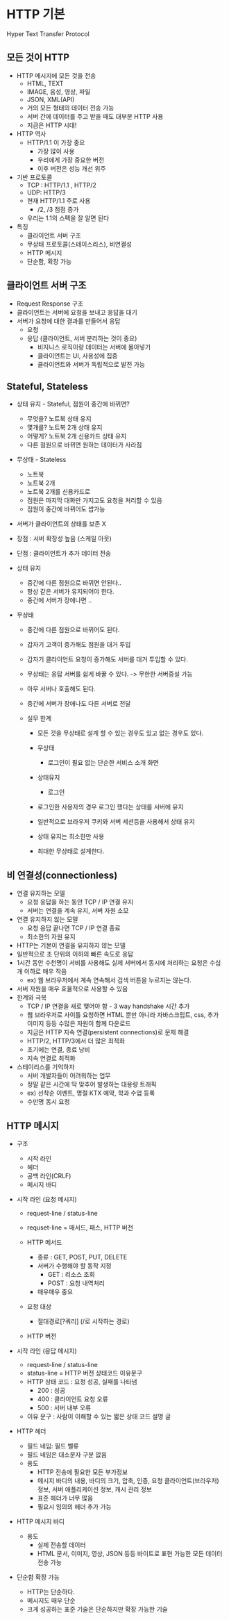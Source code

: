 # HTTP 기본

Hyper Text Transfer Protocol

## 모든 것이 HTTP

- HTTP 메시지에 모든 것을 전송
  - HTML, TEXT
  - IMAGE, 음성, 영상, 파일
  - JSON, XML(API)
  - 거의 모든 형태의 데이터 전송 가능
  - 서버 간에 데이터를 주고 받을 때도 대부분 HTTP 사용
  - 지금은 HTTP 시대!
- HTTP 역사
  - HTTP/1.1 이 가장 중요
    - 가장 많이 사용
    - 우리에게 가장 중요한 버전
    - 이후 버전은 성능 개선 위주
- 기반 프로토콜
  - TCP : HTTP/1.1 , HTTP/2
  - UDP: HTTP/3
  - 현재 HTTP/1.1 주로 사용
    - /2, /3 점점 증가
  - 우리는 1.1의 스펙을 잘 알면 된다
- 특징
  - 클라이언트 서버 구조
  - 무상태 프로토콜(스테이스리스), 비연결성
  - HTTP 메시지
  - 단순함, 확장 가능

## 클라이언트 서버 구조

- Request Response 구조
- 클라이언트는 서버에 요청을 보내고 응답을 대기
- 서버가 요청에 대한 결과를 만들어서 응답
  - 요청
  - 응답 (클라이언트, 서버 분리하는 것이 중요)
    - 비지니스 로직이랑 데이터는 서버에 몰아넣기
    - 클라이언트는 UI, 사용성에 집중
    - 클라이언트와 서버가 독립적으로 발전 가능

## Stateful, Stateless

- 상태 유지 - Stateful, 점원이 중간에 바뀌면?
  - 무엇을? 노트북 상태 유지
  - 몇개를? 노트북 2개 상태 유지
  - 어떻게? 노트북 2개 신용카드 상태 유지
  - 다른 점원으로 바뀌면 원하는 데이터가 사라짐
- 무상태 - Stateless
  - 노트북
  - 노트북 2개
  - 노트북 2개를 신용카드로
  - 점원은 마지막 대화만 가지고도 요청을 처리할 수 있음
  - 점원이 중간에 바뀌어도 쌉가능

- 서버가 클라이언트의 상태를 보존 X

- 장점 : 서버 확장성 높음 (스케일 아웃)

- 단점 : 클라이언트가 추가 데이터 전송

- 상태 유지

  - 중간에 다른 점원으로 바뀌면 안된다..
  - 항상 같은 서버가 유지되어야 한다.
  - 중간에 서버가 장애나면 ..

- 무상태

  - 중간에 다른 점원으로 바뀌어도 된다.

  - 갑자기 고객이 증가해도 점원을 대거 투입

  - 갑자기 클라이언트 요청이 증가해도 서버를 대거 투입할 수 있다.

  - 무상태는 응답 서버를 쉽게 바꿀 수 있다. -> 무한한 서버증설 가능

  - 아무 서버나 호출해도 된다.

  - 중간에 서버가 장애나도 다른 서버로 전달

  - 실무 한계

    - 모든 것을 무상태로 설계 할 수 있는 경우도 있고 없는 경우도 있다.
    - 무상태
      - 로그인이 필요 없는 단순한 서비스 소개 화면

    - 상태유지
      - 로그인
    - 로그인한 사용자의 경우 로그인 했다는 상태를 서버에 유지
    - 일반적으로 브라우저 쿠키와 서버 세션등을 사용해서 상태 유지
    - 상태 유지는 최소한만 사용
    - 최대한 무상태로 설계한다.

## 비 연결성(connectionless)

- 연결 유지하는 모델
  - 요청 응답을 하는 동안 TCP / IP 연결 유지
  - 서버는 연결을 계속 유지, 서버 자원 소모
- 연결 유지하지 않는 모델
  - 요청 응답 끝나면 TCP / IP 연결 종료
  - 최소한의 자원 유지
- HTTP는 기본이 연결을 유지하지 않는 모델
- 일반적으로 초 단위의 이하의 빠른 속도로 응답
- 1시간 동안 수천명이 서비를 사용해도 실제 서버에서 동시에 처리하는 요청은 수십개 이하로 매우 작음
  - ex) 웹 브라우저에서 계속 연속해서 검색 버튼을 누르지는 않는다.
- 서버 자원을 매우 효율적으로 사용할 수 있음
- 한계와 극복
  - TCP / IP 연결을 새로 맺어야 함 - 3 way handshake 시간 추가
  - 웹 브라우저로 사이틀 요청하면 HTML 뿐만 아니라 자바스크립트, css, 추가 이미지 등등 수많은 자원이 함께 다운로드
  - 지금은 HTTP 지속 연결(persistent connections)로 문제 해결
  - HTTP/2, HTTP/3에서 더 많은 최적화
  - 초기에는 연결, 종료 낭비
  - 지속 연결로 최적화
- 스테이리스를 기억하자
  - 서버 개발자들이 어려워하는 업무
  - 정말 같은 시간에 딱 맞추어 발생하는 대용량 트래픽
  - ex) 선착순 이벤트, 명절 KTX 예약, 학과 수업 등록
  - 수만명 동시 요청

## HTTP 메시지

- 구조
  - 시작 라인
  - 헤더
  - 공백 라인(CRLF)
  - 메시지 바디

- 시작 라인 (요청 메시지)

  - request-line / status-line
  - requset-line = 매서드,  패스, HTTP 버전

  - HTTP 메서드
    - 종류 : GET, POST, PUT, DELETE
    - 서버가 수행해야 할 동작 지정
      - GET : 리소스 조회
      - POST : 요청 내역처리
    - 매우매우 중요
  - 요청 대상
    - 절대경로[?쿼리] (/로 시작하는 경로)
  - HTTP 버전

- 시작 라인 (응답 메시지)

  - request-line / status-line
  - status-line = HTTP 버전 상태코드 이유문구
  - HTTP 상태 코드 : 요청 성공, 실패를 나타냄
    - 200 : 성공
    - 400 : 클라이언트 요청 오류
    - 500 : 서버 내부 오류
  - 이유 문구 : 사람이 이해할 수 있는 짧은 상태 코드 설명 글

- HTTP 헤더

  - 필드 네임: 필드 벨류
  - 필드 네임은 대소문자 구분 없음
  - 용도
    - HTTP 전송에 필요한 모든 부가정보
    - 메시지 바디의 내용, 바디의 크기, 압축, 인증, 요청 클라이언트(브라우저) 정보, 서버 애플리케이션 정보, 캐시 관리 정보
    - 표준 헤더가 너무 많음
    - 필요시 임의의 헤더 추가 가능

- HTTP 메시지 바디

  - 용도
    - 실제 전송할 데이터
    - HTML 문서, 이미지, 영상, JSON 등등 바이트로 표현 가능한 모든 데이터 전송 가능

- 단순함 확장 가능

  - HTTP는 단순하다.
  - 메시지도 매우 단순
  - 크게 성공하는 표준 기술은 단순하지만 확장 가능한 기술

### 